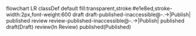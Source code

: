 flowchart LR
    classDef default fill:transparent,stroke:#e1e8ed,stroke-width:2px,font-weight:600
    draft draft-published-inaccessible@-.->|Publish| published
    review review-published-inaccessible@-.->|Publish| published
    draft(Draft)
    review(In Review)
    published(Published)